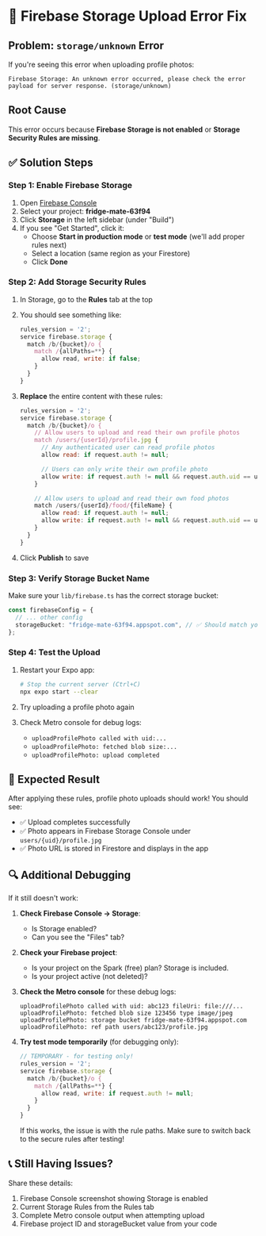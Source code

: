 # 🔧 Firebase Storage Upload Error Fix

## Problem: `storage/unknown` Error

If you're seeing this error when uploading profile photos:

```
Firebase Storage: An unknown error occurred, please check the error payload for server response. (storage/unknown)
```

## Root Cause

This error occurs because **Firebase Storage is not enabled** or **Storage Security Rules are missing**.

## ✅ Solution Steps

### Step 1: Enable Firebase Storage

1. Open [Firebase Console](https://console.firebase.google.com/)
2. Select your project: **fridge-mate-63f94**
3. Click **Storage** in the left sidebar (under "Build")
4. If you see "Get Started", click it:
   - Choose **Start in production mode** or **test mode** (we'll add proper rules next)
   - Select a location (same region as your Firestore)
   - Click **Done**

### Step 2: Add Storage Security Rules

1. In Storage, go to the **Rules** tab at the top
2. You should see something like:

   ```javascript
   rules_version = '2';
   service firebase.storage {
     match /b/{bucket}/o {
       match /{allPaths=**} {
         allow read, write: if false;
       }
     }
   }
   ```

3. **Replace** the entire content with these rules:

   ```javascript
   rules_version = '2';
   service firebase.storage {
     match /b/{bucket}/o {
       // Allow users to upload and read their own profile photos
       match /users/{userId}/profile.jpg {
         // Any authenticated user can read profile photos
         allow read: if request.auth != null;

         // Users can only write their own profile photo
         allow write: if request.auth != null && request.auth.uid == userId;
       }

       // Allow users to upload and read their own food photos
       match /users/{userId}/food/{fileName} {
         allow read: if request.auth != null;
         allow write: if request.auth != null && request.auth.uid == userId;
       }
     }
   }
   ```

4. Click **Publish** to save

### Step 3: Verify Storage Bucket Name

Make sure your `lib/firebase.ts` has the correct storage bucket:

```typescript
const firebaseConfig = {
  // ... other config
  storageBucket: "fridge-mate-63f94.appspot.com", // ✅ Should match your project
};
```

### Step 4: Test the Upload

1. Restart your Expo app:

   ```bash
   # Stop the current server (Ctrl+C)
   npx expo start --clear
   ```

2. Try uploading a profile photo again
3. Check Metro console for debug logs:
   - `uploadProfilePhoto called with uid:...`
   - `uploadProfilePhoto: fetched blob size:...`
   - `uploadProfilePhoto: upload completed`

## 🎯 Expected Result

After applying these rules, profile photo uploads should work! You should see:

- ✅ Upload completes successfully
- ✅ Photo appears in Firebase Storage Console under `users/{uid}/profile.jpg`
- ✅ Photo URL is stored in Firestore and displays in the app

## 🔍 Additional Debugging

If it still doesn't work:

1. **Check Firebase Console → Storage**:

   - Is Storage enabled?
   - Can you see the "Files" tab?

2. **Check your Firebase project**:

   - Is your project on the Spark (free) plan? Storage is included.
   - Is your project active (not deleted)?

3. **Check the Metro console** for these debug logs:

   ```
   uploadProfilePhoto called with uid: abc123 fileUri: file:///...
   uploadProfilePhoto: fetched blob size 123456 type image/jpeg
   uploadProfilePhoto: storage bucket fridge-mate-63f94.appspot.com
   uploadProfilePhoto: ref path users/abc123/profile.jpg
   ```

4. **Try test mode temporarily** (for debugging only):
   ```javascript
   // TEMPORARY - for testing only!
   rules_version = '2';
   service firebase.storage {
     match /b/{bucket}/o {
       match /{allPaths=**} {
         allow read, write: if request.auth != null;
       }
     }
   }
   ```
   If this works, the issue is with the rule paths. Make sure to switch back to the secure rules after testing!

## 📞 Still Having Issues?

Share these details:

1. Firebase Console screenshot showing Storage is enabled
2. Current Storage Rules from the Rules tab
3. Complete Metro console output when attempting upload
4. Firebase project ID and storageBucket value from your code
